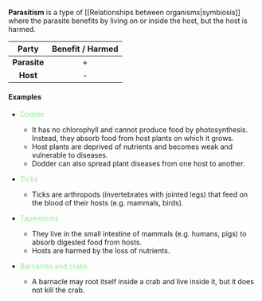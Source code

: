 **Parasitism** is a type of [[Relationships between organisms|symbiosis]] where the parasite benefits by living on or inside the host, but the host is harmed.

|    Party     | Benefit / Harmed |
| :----------: | :--------------: |
| **Parasite** |        +         |
|   **Host**   |        -         |

#### Examples
- <span style="color: lightgreen">Dodder</span>
	- It has no chlorophyll and cannot produce food by photosynthesis. Instead, they absorb food from host plants on which it grows.
	- Host plants are deprived of nutrients and becomes weak and vulnerable to diseases.
	- Dodder can also spread plant diseases from one host to another.

- <span style="color: lightgreen">Ticks</span>
	- Ticks are arthropods (invertebrates with jointed legs) that feed on the blood of their hosts (e.g. mammals, birds).

- <span style="color: lightgreen">Tapeworms</span>
	- They live in the small intestine of mammals (e.g. humans, pigs) to absorb digested food from hosts.
	- Hosts are harmed by the loss of nutrients.

- <span style="color: lightgreen">Barnacles and crabs</span>
	- A barnacle may root itself inside a crab and live inside it, but it does not kill the crab.
